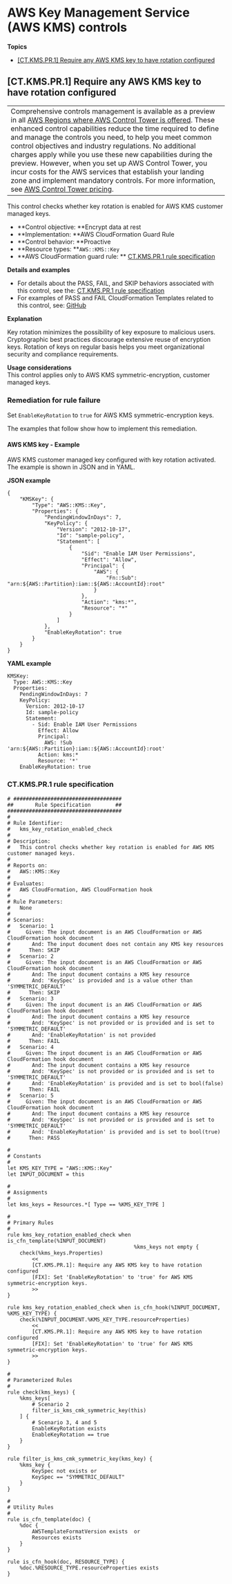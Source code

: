 # AWS Key Management Service \(AWS KMS\) controls<a name="kms-rules"></a>

**Topics**
+ [\[CT\.KMS\.PR\.1\] Require any AWS KMS key to have rotation configured](#ct-kms-pr-1-description)

## \[CT\.KMS\.PR\.1\] Require any AWS KMS key to have rotation configured<a name="ct-kms-pr-1-description"></a>


|  | 
| --- |
| Comprehensive controls management is available as a preview in all [AWS Regions where AWS Control Tower is offered](https://docs.aws.amazon.com/controltower/latest/userguide/region-how.html)\. These enhanced control capabilities reduce the time required to define and manage the controls you need, to help you meet common control objectives and industry regulations\. No additional charges apply while you use these new capabilities during the preview\. However, when you set up AWS Control Tower, you incur costs for the AWS services that establish your landing zone and implement mandatory controls\. For more information, see [AWS Control Tower pricing](http://aws.amazon.com/controltower/pricing/)\. | 

This control checks whether key rotation is enabled for AWS KMS customer managed keys\.
+ **Control objective: **Encrypt data at rest
+ **Implementation: **AWS CloudFormation Guard Rule
+ **Control behavior: **Proactive
+ **Resource types: **`AWS::KMS::Key`
+ **AWS CloudFormation guard rule: ** [CT\.KMS\.PR\.1 rule specification](#ct-kms-pr-1-rule) 

**Details and examples**
+ For details about the PASS, FAIL, and SKIP behaviors associated with this control, see the: [CT\.KMS\.PR\.1 rule specification](#ct-kms-pr-1-rule) 
+ For examples of PASS and FAIL CloudFormation Templates related to this control, see: [GitHub](https://docs.aws.amazon.com/https://github.com/aws-samples/aws-control-tower-samples/tree/main/samples/CT.KMS.PR.1) 

**Explanation**

Key rotation minimizes the possibility of key exposure to malicious users\. Cryptographic best practices discourage extensive reuse of encryption keys\. Rotation of keys on regular basis helps you meet organizational security and compliance requirements\.

**Usage considerations**  
This control applies only to AWS KMS symmetric\-encryption, customer managed keys\.

### Remediation for rule failure<a name="ct-kms-pr-1-remediation"></a>

Set `EnableKeyRotation` to `true` for AWS KMS symmetric\-encryption keys\.

The examples that follow show how to implement this remediation\.

#### AWS KMS key \- Example<a name="ct-kms-pr-1-remediation-1"></a>

AWS KMS customer managed key configured with key rotation activated\. The example is shown in JSON and in YAML\.

**JSON example**

```
{
    "KMSKey": {
        "Type": "AWS::KMS::Key",
        "Properties": {
            "PendingWindowInDays": 7,
            "KeyPolicy": {
                "Version": "2012-10-17",
                "Id": "sample-policy",
                "Statement": [
                    {
                        "Sid": "Enable IAM User Permissions",
                        "Effect": "Allow",
                        "Principal": {
                            "AWS": {
                                "Fn::Sub": "arn:${AWS::Partition}:iam::${AWS::AccountId}:root"
                            }
                        },
                        "Action": "kms:*",
                        "Resource": "*"
                    }
                ]
            },
            "EnableKeyRotation": true
        }
    }
}
```

**YAML example**

```
KMSKey:
  Type: AWS::KMS::Key
  Properties:
    PendingWindowInDays: 7
    KeyPolicy:
      Version: 2012-10-17
      Id: sample-policy
      Statement:
        - Sid: Enable IAM User Permissions
          Effect: Allow
          Principal:
            AWS: !Sub 'arn:${AWS::Partition}:iam::${AWS::AccountId}:root'
          Action: kms:*
          Resource: '*'
    EnableKeyRotation: true
```

### CT\.KMS\.PR\.1 rule specification<a name="ct-kms-pr-1-rule"></a>

```
# ###################################
##       Rule Specification        ##
#####################################
# 
# Rule Identifier:
#   kms_key_rotation_enabled_check
# 
# Description:
#   This control checks whether key rotation is enabled for AWS KMS customer managed keys.
# 
# Reports on:
#   AWS::KMS::Key
# 
# Evaluates:
#   AWS CloudFormation, AWS CloudFormation hook
# 
# Rule Parameters:
#   None
# 
# Scenarios:
#   Scenario: 1
#     Given: The input document is an AWS CloudFormation or AWS CloudFormation hook document
#       And: The input document does not contain any KMS key resources
#      Then: SKIP
#   Scenario: 2
#     Given: The input document is an AWS CloudFormation or AWS CloudFormation hook document
#       And: The input document contains a KMS key resource
#       And: 'KeySpec' is provided and is a value other than 'SYMMETRIC_DEFAULT'
#      Then: SKIP
#   Scenario: 3
#     Given: The input document is an AWS CloudFormation or AWS CloudFormation hook document
#       And: The input document contains a KMS key resource
#       And: 'KeySpec' is not provided or is provided and is set to 'SYMMETRIC_DEFAULT'
#       And: 'EnableKeyRotation' is not provided
#      Then: FAIL
#   Scenario: 4
#     Given: The input document is an AWS CloudFormation or AWS CloudFormation hook document
#       And: The input document contains a KMS key resource
#       And: 'KeySpec' is not provided or is provided and is set to 'SYMMETRIC_DEFAULT'
#       And: 'EnableKeyRotation' is provided and is set to bool(false)
#      Then: FAIL
#   Scenario: 5
#     Given: The input document is an AWS CloudFormation or AWS CloudFormation hook document
#       And: The input document contains a KMS key resource
#       And: 'KeySpec' is not provided or is provided and is set to 'SYMMETRIC_DEFAULT'
#       And: 'EnableKeyRotation' is provided and is set to bool(true)
#      Then: PASS

#
# Constants
#
let KMS_KEY_TYPE = "AWS::KMS::Key"
let INPUT_DOCUMENT = this

#
# Assignments
#
let kms_keys = Resources.*[ Type == %KMS_KEY_TYPE ]

#
# Primary Rules
#
rule kms_key_rotation_enabled_check when is_cfn_template(%INPUT_DOCUMENT)
                                         %kms_keys not empty {
    check(%kms_keys.Properties)
        <<
        [CT.KMS.PR.1]: Require any AWS KMS key to have rotation configured
        [FIX]: Set 'EnableKeyRotation' to 'true' for AWS KMS symmetric-encryption keys.
        >>
}

rule kms_key_rotation_enabled_check when is_cfn_hook(%INPUT_DOCUMENT, %KMS_KEY_TYPE) {
    check(%INPUT_DOCUMENT.%KMS_KEY_TYPE.resourceProperties)
        <<
        [CT.KMS.PR.1]: Require any AWS KMS key to have rotation configured
        [FIX]: Set 'EnableKeyRotation' to 'true' for AWS KMS symmetric-encryption keys.
        >>
}

#
# Parameterized Rules
#
rule check(kms_keys) {
    %kms_keys[
        # Scenario 2
        filter_is_kms_cmk_symmetric_key(this)
    ] {
        # Scenario 3, 4 and 5
        EnableKeyRotation exists
        EnableKeyRotation == true
    }
}

rule filter_is_kms_cmk_symmetric_key(kms_key) {
    %kms_key {
        KeySpec not exists or
        KeySpec == "SYMMETRIC_DEFAULT"
    }
}

#
# Utility Rules
#
rule is_cfn_template(doc) {
    %doc {
        AWSTemplateFormatVersion exists  or
        Resources exists
    }
}

rule is_cfn_hook(doc, RESOURCE_TYPE) {
    %doc.%RESOURCE_TYPE.resourceProperties exists
}
```